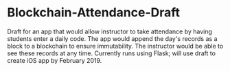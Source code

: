 # Blockchain-Attendance-Draft

Draft for an app that would allow instructor to take attendance by having students enter a daily code.
The app would append the day's records as a block to a blockchain to ensure immutability. 
The instructor would be able to see these records at any time.
Currently runs using Flask; will use draft to create iOS app by February 2019.
